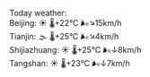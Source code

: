 Today weather:  
Beijing: ☀️   🌡️+22°C 🌬️↘15km/h  
Tianjin: 🌫  🌡️+25°C 🌬️↘4km/h  
Shijiazhuang: ☀️   🌡️+25°C 🌬️↓8km/h  
Tangshan: ☀️   🌡️+23°C 🌬️↓7km/h  
